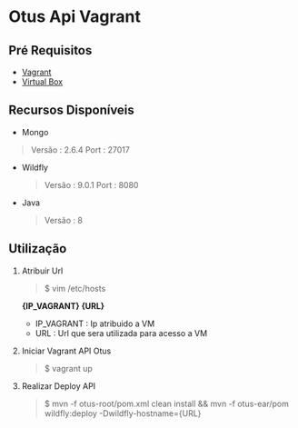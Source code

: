 # Otus Api Vagrant

## Pré Requisitos
* [Vagrant](https://www.vagrantup.com/)
* [Virtual Box](https://www.virtualbox.org/)

## Recursos Disponíveis

* Mongo 
> Versão : 2.6.4
> Port : 27017
  
* Wildfly
  > Versão : 9.0.1
  > Port : 8080
  
* Java
  > Versão : 8

## Utilização

1. Atribuir Url
      > $ vim /etc/hosts

      **{IP_VAGRANT} {URL}**

      * IP_VAGRANT : Ip atribuido a VM
      * URL : Url que sera utilizada para acesso a VM


2. Iniciar Vagrant API Otus 
      > $ vagrant up

3. Realizar Deploy API
      > $ mvn -f otus-root/pom.xml clean install && mvn -f otus-ear/pom wildfly:deploy -Dwildfly-hostname={URL}





